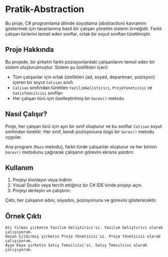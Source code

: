 # Pratik-Abstraction

Bu proje, C# programlama dilinde soyutlama (abstraction) kavramını göstermek için tasarlanmış basit bir çalışan yönetim sistemi örneğidir. Farklı çalışan türlerini temsil eden sınıflar, ortak bir soyut sınıftan türetilmiştir.

## Proje Hakkında

Bu projede, bir şirketin farklı pozisyonlardaki çalışanlarını temsil eden bir sistem oluşturulmuştur. Sistem şu özellikleri içerir:

- Tüm çalışanlar için ortak özellikleri (ad, soyad, departman, pozisyon) içeren bir soyut `Calisan` sınıfı
- `Calisan` sınıfından türetilen `YazilimGelistirici`, `ProjeYoneticisi` ve `SatisTemsilcisi` sınıfları
- Her çalışan türü için özelleştirilmiş bir `Gorev()` metodu

## Nasıl Çalışır?

Proje, her çalışan türü için ayrı bir sınıf oluşturur ve bu sınıflar `Calisan` soyut sınıfından türetilir. Her sınıf, kendi pozisyonuna özgü bir `Gorev()` metodu uygular.

Ana program (`Main` metodu), farklı türde çalışanlar oluşturur ve her birinin `Gorev()` metodunu çağırarak çalışanın görevini ekrana yazdırır.

## Kullanım

1. Projeyi klonlayın veya indirin.
2. Visual Studio veya tercih ettiğiniz bir C# IDE'sinde projeyi açın.
3. Projeyi derleyin ve çalıştırın.

Çıktı, her çalışanın adını, soyadını, pozisyonunu ve görevini gösterecektir.

## Örnek Çıktı

```
Ali Yılmaz şirketin Yazılım Geliştirici'si. Yazılım Geliştirici olarak çalışıyorum.
Hasan Çıldırmış şirketin Proje Yöneticisi'si. Proje Yöneticisi olarak çalışıyorum.
Ayşe Kaya şirketin Satış Temsilcisi'si. Satış Temsilcisi olarak çalışıyorum.
```
